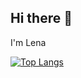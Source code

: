 ## Hi there 👋
I'm Lena

[![Top Langs](https://github-readme-stats.vercel.app/api/top-langs/?username=elenavoronin&layout=donut-vertical&show_icons=true&theme=synthwave)](https://github.com/anuraghazra/github-readme-stats)

<!--
**elenavoronin/elenavoronin** is a ✨ _special_ ✨ repository because its `README.md` (this file) appears on your GitHub profile.


Here are some ideas to get you started:

- 🔭 I’m currently working on ...
- 🌱 I’m currently learning ...
- 👯 I’m looking to collaborate on ...
- 🤔 I’m looking for help with ...
- 💬 Ask me about ...
- 📫 How to reach me: ...
- 😄 Pronouns: ...
- ⚡ Fun fact: ...
-->
